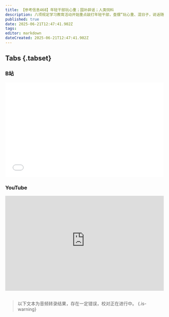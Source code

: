 ```yaml
---
title: 【参考信息468】年轻干部玩心重；国补辟谣；人类饲料
description: 八项规定学习教育活动开始重点敲打年轻干部，查摆“玩心重、混日子，说话随意、口大气粗，精神空虚、贪图享乐，社会交往复杂、生活不检点以及网络言行”问题。内蒙古出现违规吃喝致人死亡事件；各地层层加码，人民网评：禁止违规吃喝，不是吃喝都违规。公务员三人以上聚餐能不能聚餐？多地国补暂停，辟谣称不是取消。关注失独再生育家庭困境；印度总和生育率跌破2.1。“人类饲料”走红，打工人是牛马，现在吃的也要堪比牛马了？
published: true
date: 2025-06-21T12:47:41.902Z
tags: 
editor: markdown
dateCreated: 2025-06-21T12:47:41.902Z
---
```


## Tabs {.tabset}
### B站
<div style="position: relative; padding: 30% 45%;">
<iframe style="position: absolute; width: 100%; height: 100%; left: 0; top: 0;" src="//player.bilibili.com/player.html?&bvid=BV1bXN1zGEbj&page=1&as_wide=1&high_quality=1&danmaku=1&autoplay=0" scrolling="no" border="0" frameborder="no" framespacing="0" allowfullscreen="true"></iframe>
</div>

### YouTube
<div style="position: relative; padding: 30% 45%;">
<iframe style="position: absolute; top: 0; left: 0; width: 100%; height: 100%;" src="https://www.youtube-nocookie.com/embed/YouTubeVID" title="YouTube video player" frameborder="0" allow="accelerometer; autoplay; clipboard-write; encrypted-media; gyroscope; picture-in-picture" allowfullscreen></iframe>
</div>

## 

> 以下文本为音频转录结果，存在一定错误，校对正在进行中。
{.is-warning}

